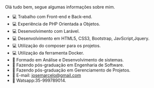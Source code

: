 Olá tudo bem, segue algumas informações sobre mim.

- 💻 Trabalho com Front-end e Back-end.
- 💻 Experiência de PHP Orientada a Objetos.
- 💻 Desenvolvimento com Larável.
- 💻 Desenvolvimento em HTML5, CSS3, Bootstrap, JavScript,Jquery.
- 💻 Utilização do composer para os projetos.
- 💻 Utilização da ferramenta Docker.
- 📖 Formado em Análise e Desenvolvimento de sistemas.
- 📖 Fazendo pós-graduação em Engenharia de Software.
- 📖 Fazendo pós-graduação em Gerenciamento de Projetos.
- 📧 E-mail: josemarcelo@gmail.com
- 📱 Watsapp:35-999789014.
